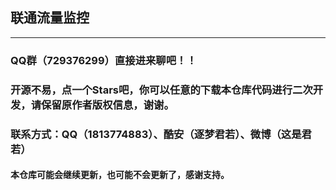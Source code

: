 ## 联通流量监控
****
### QQ群（729376299）直接进来聊吧！！
### 开源不易，点一个Stars吧，你可以任意的下载本仓库代码进行二次开发，请保留原作者版权信息，谢谢。
### 联系方式：QQ（1813774883）、酷安（逐梦君若）、微博（这是君若）
#### 本仓库可能会继续更新，也可能不会更新了，感谢支持。
